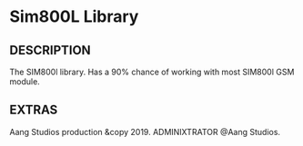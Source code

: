 # Sim800L Library

DESCRIPTION
------------------------------------
The SIM800l library. Has a 90% chance of working with most SIM800l GSM module.

EXTRAS
--------------------------------

Aang Studios production &copy 2019. 
ADMINIXTRATOR @Aang Studios.